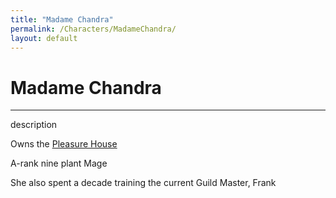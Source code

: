 ```yaml
---
title: "Madame Chandra"
permalink: /Characters/MadameChandra/
layout: default
---
```

# Madame Chandra
---
description

Owns the [Pleasure House](../../_Atlas/DivineDungeon/PleasureHouse.md)

A-rank nine plant Mage

She also spent a decade training the current Guild Master, Frank